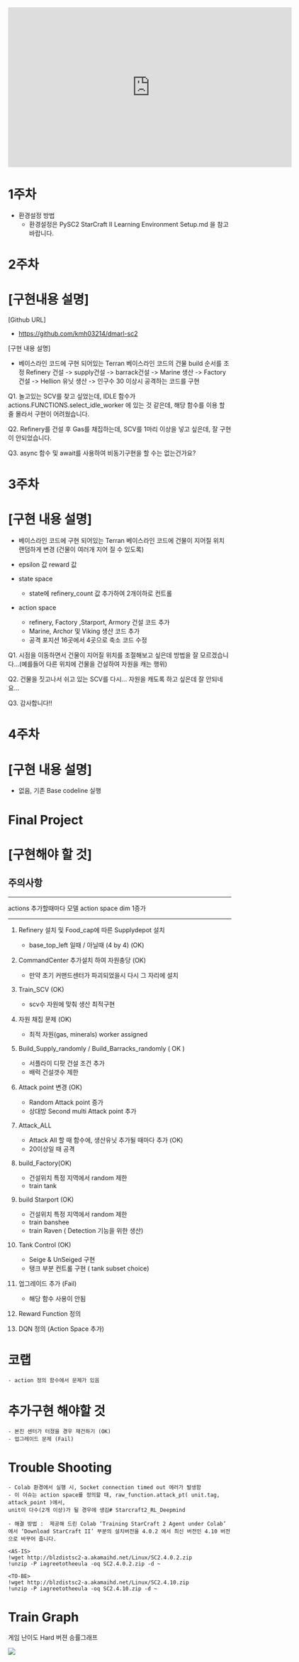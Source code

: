 <iframe width="640" height="360" src="https://www.youtube.com/embed/kTcRRaXV-fg?ecver=1"  
 frameborder="0" allow="autoplay; encrypted-media" allowfullscreen></iframe>

# 1주차
- 환경설정 방법
    - 환경설정은 PySC2 StarCraft II Learning Environment Setup.md 을 참고바랍니다.

# 2주차
# [구현내용 설명]

[Github URL]
- https://github.com/kmh03214/dmarl-sc2

[구현 내용 설명]
- 베이스라인 코드에 구현 되어있는 Terran 베이스라인 코드의 건물 build 순서를 조정
    Refinery 건설 -> supply건설 -> barrack건설 ->
    Marine 생산 -> Factory건설 -> Hellion 유닛 생산 -> 인구수 30 이상시 공격하는 코드를 구현

Q1. 놀고있는 SCV를 찾고 싶었는데, IDLE 함수가 actions.FUNCTIONS.select_idle_worker 에 있는 것 같은데,
해당 함수를 이용 할 줄 몰라서 구현이 어려웠습니다.

Q2. Refinery를 건설 후 Gas를 채집하는데, SCV를 1마리 이상을 넣고 싶은데, 잘 구현이 안되었습니다.

Q3. async 함수 및 await를 사용하여 비동기구현을 할 수는 없는건가요?

# 3주차
# [구현 내용 설명]

- 베이스라인 코드에 구현 되어있는 Terran 베이스라인 코드에 건물이 지어질 위치 랜덤하게 변경 (건물이 여러개 지어 질 수 있도록)
- epsilon 값 reward 값

- state space
    - state에 refinery_count 값 추가하여 2개이하로 컨트롤

- action space
    - refinery, Factory ,Starport, Armory 건설 코드 추가
    - Marine, Archor 및 Viking 생산 코드 추가
    - 공격 포지션 16곳에서 4곳으로 축소 코드 수정

Q1. 시점을 이동하면서 건물이 지어질 위치를 조절해보고 싶은데 방법을 잘 모르겠습니다...(예를들어 다른 위치에 건물을 건설하여 자원을 캐는 행위)

Q2. 건물을 짓고나서 쉬고 있는 SCV를 다시... 자원을 캐도록 하고 싶은데 잘 안되네요...

Q3. 감사합니다!!

# 4주차
# [구현 내용 설명]

- 없음, 기존 Base codeline 실행

# Final Project
# [구현해야 할 것]

## 주의사항
---

actions 추가할때마다
모델 action space dim 1증가

---

1. Refinery 설치 및 Food_cap에 따른 Supplydepot 설치
    - base_top_left 일때 / 아닐때 (4 by 4) (OK)

2. CommandCenter 추가설치 하여 자원충당 (OK)
    - 만약 초기 커맨드센터가 파괴되었을시 다시 그 자리에 설치

3. Train_SCV (OK)
    - scv수 자원에 맞춰 생산 최적구현

4. 자원 채집 문제 (OK)
    - 최적 자원(gas, minerals) worker assigned

4. Build_Supply_randomly / Build_Barracks_randomly ( OK )
    - 서플라이 디팟 건설 조건 추가
    - 배럭 건설갯수 제한

5. Attack point 변경 (OK)
    - Random Attack point 증가
    - 상대방 Second multi Attack point 추가

6. Attack_ALL
    - Attack All 할 때 함수에, 생산유닛 추가될 때마다 추가 (OK)
    - 20이상일 때 공격

7. build_Factory(OK)
    - 건설위치 특정 지역에서 random 제한
    - train tank

8. build Starport (OK)
    - 건설위치 특정 지역에서 random 제한
    - train banshee
    - train Raven ( Detection 기능을 위한 생산)

9. Tank Control (OK)
    - Seige & UnSeiged 구현
    - 탱크 부분 컨트롤 구현 ( tank subset choice)

9. 업그레이드 추가 (Fail)
    - 해당 함수 사용이 안됨

9. Reward Function 정의

10. DQN 정의 (Action Space 추가)

# 코랩 
    - action 정의 함수에서 문제가 있음

# 추가구현 해야할 것
    - 본진 센터가 터졌을 경우 재건하기 (OK)
    - 업그레이드 문제 (Fail)

# Trouble Shooting
    - Colab 환경에서 실행 시, Socket connection timed out 에러가 발생함
    - 이 이슈는 action space를 정의할 때, raw_function.attack_pt( unit.tag, attack_point )에서,  
    unit이 다수(2개 이상)가 될 경우에 생김# Starcraft2_RL_Deepmind

    - 해결 방법 :  제공해 드린 Colab ‘Training StarCraft 2 Agent under Colab’ 에서 ‘Download StarCraft II’ 부분의 설치버전을 4.0.2 에서 최신 버전인 4.10 버전으로 바꾸어 줍니다.  

    <AS-IS>
    !wget http://blzdistsc2-a.akamaihd.net/Linux/SC2.4.0.2.zip
    !unzip -P iagreetotheeula -oq SC2.4.0.2.zip -d ~

    <TO-BE>
    !wget http://blzdistsc2-a.akamaihd.net/Linux/SC2.4.10.zip
    !unzip -P iagreetotheeula -oq SC2.4.10.zip -d ~

# Train Graph

게임 난이도 Hard 버젼 승률그래프  

<img src = "./img/train_graph.png"> </img>
